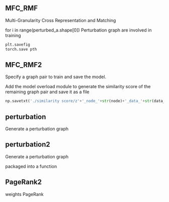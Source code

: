 ## MFC_RMF

Multi-Granularity Cross Representation and Matching

for i in range(perturbed_a.shape[0]) Perturbation graph are involved in training

```python
plt.savefig
torch.save pth
```

## MFC_RMF2

Specify a graph pair to train and save the model. 

Add the model overload module to generate the similarity score of the remaining graph pair and save it as a file

```python
np.savetxt('./similarity score/z'+'_node_'+str(node)+'_data_'+str(data_num)+'model_'+str(formatted_time)+'.txt', z_p)
```





## perturbation

Generate a perturbation graph

## perturbation2

Generate a perturbation graph

packaged into a function



## PageRank2

weights PageRank